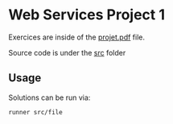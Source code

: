 # Web Services Project 1

Exercices are inside of the [projet.pdf](./assets/projet.pdf) file.

Source code is under the [src](./src/) folder

## Usage

Solutions can be run via:

```sh
runner src/file
```
